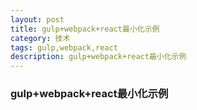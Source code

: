 ```yaml
---
layout: post
title: gulp+webpack+react最小化示例
category: 技术
tags: gulp,webpack,react
description: gulp+webpack+react最小化示例
---
```


### gulp+webpack+react最小化示例
